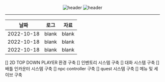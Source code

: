 
<div align="center">
  
![header](https://capsule-render.vercel.app/api?type=rect&color=auto&height=100&section=header&text=tycoon%20project&fontSize=30&fontAlign=20&textBg=true)
![header](https://capsule-render.vercel.app/api?type=rect&height=50&color=ebf3f5&text=UNITY&fontColor=000000&fontSize=20)

  ---
|날짜|로그|자료|
|---|---------|----|
|2022-10-18|blank|blank|
|2022-10-18|blank|blank|
|2022-10-18|blank|blank|
</div>

[] 2D TOP DOWN PLAYER 환경 구축
[] 인벤토리 시스템 구축
[] 대화 시스템 구축
[] 배틀 인카운터 시스템 구축
[] npc controller 구축
[] quest 시스템 구축
[] 메뉴 및 세이브 구축


